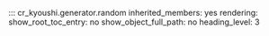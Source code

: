 ::: cr_kyoushi.generator.random
    inherited_members: yes
    rendering:
        show_root_toc_entry: no
        show_object_full_path: no
        heading_level: 3
